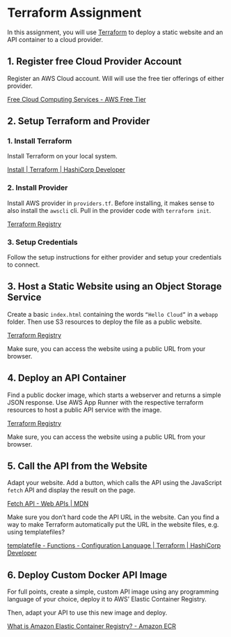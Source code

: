 # Terraform Assignment

In this assignment, you will use [Terraform](https://www.notion.so/Terraform-aa7a71ef03ff4ddaa74877d9599eed01?pvs=21) to deploy a static website and an API container to a cloud provider.

## 1. Register free Cloud Provider Account

Register an AWS Cloud account. Will will use the free tier offerings of either provider.

[Free Cloud Computing Services - AWS Free Tier](https://aws.amazon.com/free)

## 2. Setup Terraform and Provider

### 1. Install Terraform

Install Terraform on your local system. 

[Install | Terraform | HashiCorp Developer](https://developer.hashicorp.com/terraform/install)

### 2. Install Provider

Install AWS provider in `providers.tf`. Before installing, it makes sense to also install the `awscli` cli. Pull in the provider code with `terraform init`.

[Terraform Registry](https://registry.terraform.io/providers/hashicorp/aws/latest/docs)

### 3. Setup Credentials

Follow the setup instructions for either provider and setup your credentials to connect.

## 3. Host a Static Website using an Object Storage Service

Create a basic `index.html` containing the words `“Hello Cloud”` in a `webapp` folder. Then use  S3 resources to deploy the file as a public website.

[Terraform Registry](https://registry.terraform.io/providers/hashicorp/aws/latest/docs/resources/s3_bucket)

Make sure, you can access the website using a public URL from your browser.

## 4. Deploy an API Container

Find a public docker image, which starts a webserver and returns a simple JSON response. Use AWS App Runner with the respective terraform resources to host a public API service with the image.

[Terraform Registry](https://registry.terraform.io/providers/hashicorp/aws/latest/docs/resources/apprunner_service)

Make sure, you can access the website using a public URL from your browser.

## 5. Call the API from the Website

Adapt your website. Add a button, which calls the API using the JavaScript `fetch` API and display the result on the page.

[Fetch API - Web APIs | MDN](https://developer.mozilla.org/en-US/docs/Web/API/Fetch_API)

Make sure you don’t hard code the API URL in the website. Can you find a way to make Terraform automatically put the URL in the website files, e.g. using templatefiles?

[templatefile - Functions - Configuration Language | Terraform | HashiCorp Developer](https://developer.hashicorp.com/terraform/language/functions/templatefile)

## 6. Deploy Custom Docker API Image

For full points, create a simple, custom API image using any programming language of your choice, deploy it to AWS’ Elastic Container Registry. 

Then, adapt your API to use this new image and deploy.

[What is Amazon Elastic Container Registry? - Amazon ECR](https://docs.aws.amazon.com/AmazonECR/latest/userguide/what-is-ecr.html)
